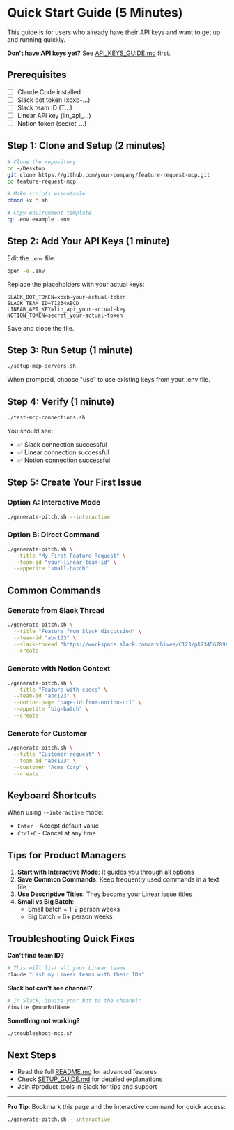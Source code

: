 # Quick Start Guide (5 Minutes)

This guide is for users who already have their API keys and want to get up and running quickly.

**Don't have API keys yet?** See [API_KEYS_GUIDE.md](./API_KEYS_GUIDE.md) first.

## Prerequisites

- [ ] Claude Code installed
- [ ] Slack bot token (xoxb-...)
- [ ] Slack team ID (T...)
- [ ] Linear API key (lin_api_...)
- [ ] Notion token (secret_...)

## Step 1: Clone and Setup (2 minutes)

```bash
# Clone the repository
cd ~/Desktop
git clone https://github.com/your-company/feature-request-mcp.git
cd feature-request-mcp

# Make scripts executable
chmod +x *.sh

# Copy environment template
cp .env.example .env
```

## Step 2: Add Your API Keys (1 minute)

Edit the `.env` file:

```bash
open -e .env
```

Replace the placeholders with your actual keys:
```
SLACK_BOT_TOKEN=xoxb-your-actual-token
SLACK_TEAM_ID=T1234ABCD
LINEAR_API_KEY=lin_api_your-actual-key
NOTION_TOKEN=secret_your-actual-token
```

Save and close the file.

## Step 3: Run Setup (1 minute)

```bash
./setup-mcp-servers.sh
```

When prompted, choose "use" to use existing keys from your .env file.

## Step 4: Verify (1 minute)

```bash
./test-mcp-connections.sh
```

You should see:
- ✅ Slack connection successful
- ✅ Linear connection successful
- ✅ Notion connection successful

## Step 5: Create Your First Issue

### Option A: Interactive Mode
```bash
./generate-pitch.sh --interactive
```

### Option B: Direct Command
```bash
./generate-pitch.sh \
  --title "My First Feature Request" \
  --team-id "your-linear-team-id" \
  --appetite "small-batch"
```

## Common Commands

### Generate from Slack Thread
```bash
./generate-pitch.sh \
  --title "Feature from Slack discussion" \
  --team-id "abc123" \
  --slack-thread "https://workspace.slack.com/archives/C123/p1234567890123456" \
  --create
```

### Generate with Notion Context
```bash
./generate-pitch.sh \
  --title "Feature with specs" \
  --team-id "abc123" \
  --notion-page "page-id-from-notion-url" \
  --appetite "big-batch" \
  --create
```

### Generate for Customer
```bash
./generate-pitch.sh \
  --title "Customer request" \
  --team-id "abc123" \
  --customer "Acme Corp" \
  --create
```

## Keyboard Shortcuts

When using `--interactive` mode:
- `Enter` - Accept default value
- `Ctrl+C` - Cancel at any time

## Tips for Product Managers

1. **Start with Interactive Mode**: It guides you through all options
2. **Save Common Commands**: Keep frequently used commands in a text file
3. **Use Descriptive Titles**: They become your Linear issue titles
4. **Small vs Big Batch**:
   - Small batch = 1-2 person weeks
   - Big batch = 6+ person weeks

## Troubleshooting Quick Fixes

**Can't find team ID?**
```bash
# This will list all your Linear teams
claude "List my Linear teams with their IDs"
```

**Slack bot can't see channel?**
```bash
# In Slack, invite your bot to the channel:
/invite @YourBotName
```

**Something not working?**
```bash
./troubleshoot-mcp.sh
```

## Next Steps

- Read the full [README.md](./README.md) for advanced features
- Check [SETUP_GUIDE.md](./SETUP_GUIDE.md) for detailed explanations
- Join #product-tools in Slack for tips and support

---

**Pro Tip**: Bookmark this page and the interactive command for quick access:
```bash
./generate-pitch.sh --interactive
```